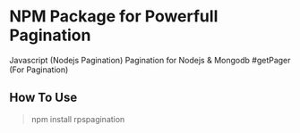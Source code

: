 # NPM Package for Powerfull Pagination
Javascript (Nodejs Pagination)
Pagination for Nodejs & Mongodb
#getPager (For Pagination)

## How To Use
> npm install rpspagination